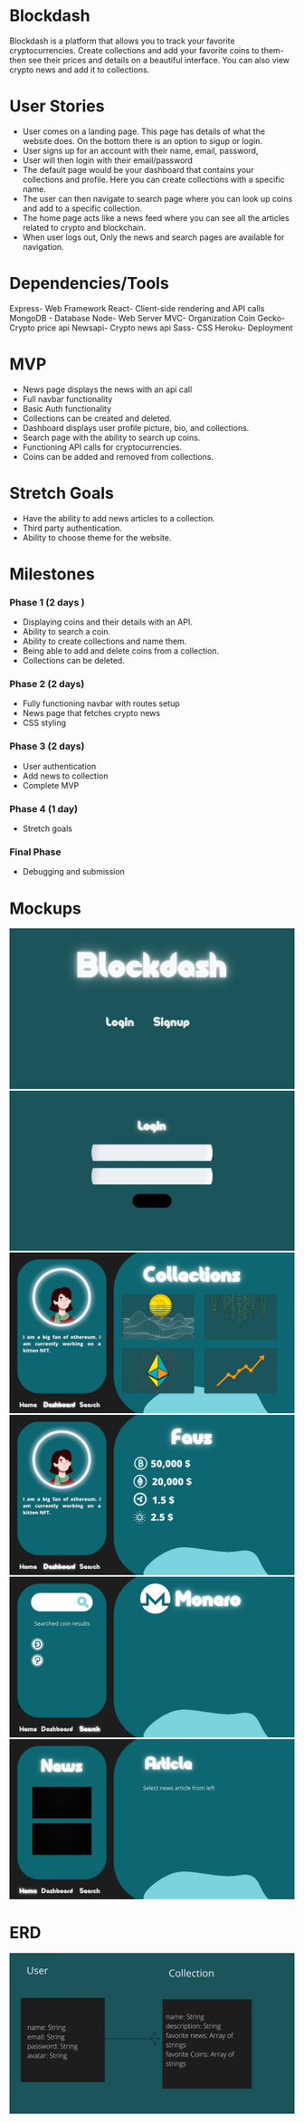 # Blockdash
Blockdash is a platform that allows you to track your favorite cryptocurrencies. Create collections and add your favorite coins to them- then see their prices and details on a beautiful interface. You can also view crypto news and add it to collections.
# User Stories

- User comes on a landing page. This page has details of what the website does. On the bottom there is an option to sigup or login.
- User signs up for an account with their name, email, password, 
- User will then login with their email/password
- The default page would be your dashboard that contains your collections and profile. Here you can create collections with a specific name. 
- The user can then navigate to search page where you can look up coins and add to a specific collection.
- The home page acts like a news feed where you can see all the articles related to crypto and blockchain.
- When user logs out, Only the news and search pages are available for navigation.

# Dependencies/Tools

Express- Web Framework
React- Client-side rendering and API calls
MongoDB - Database
Node- Web Server
MVC- Organization
Coin Gecko- Crypto price api
Newsapi- Crypto news api
Sass- CSS
Heroku- Deployment

# MVP
- News page displays the news with an api call
- Full navbar functionality
- Basic Auth functionality
- Collections can be created and deleted.
- Dashboard displays user profile picture, bio, and collections.
- Search page with the ability to search up coins.
- Functioning API calls for cryptocurrencies.
- Coins can be added and removed from collections.

# Stretch Goals
- Have the ability to add news articles to a
collection.
- Third party authentication.
- Ability to choose theme for the website.

# Milestones

### Phase 1 (2 days )
- Displaying coins and their details with an API.
- Ability to search a coin.
- Ability to create collections and name them.
- Being able to add and delete coins from a collection.
- Collections can be deleted.
### Phase 2 (2 days)
- Fully functioning navbar with routes setup
- News page that fetches crypto news 
- CSS styling
### Phase 3 (2 days)
- User authentication
- Add news to collection
- Complete MVP
### Phase 4 (1 day)
- Stretch goals
### Final Phase 
- Debugging and submission

# Mockups
![welcome screen](images/3.jpg)
![Login screen](images/4.jpg)
![Collection screen](images/5.jpg)
![A collection](images/6.jpg)
![A collection](images/7.jpg)
![News Screen](images/8.jpg)
# ERD
![ERD](images/10.jpg)






